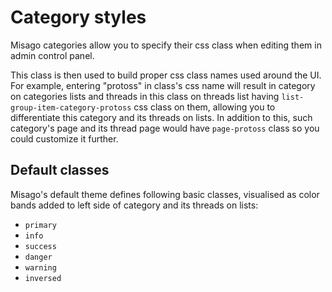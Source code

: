 Category styles
===============

Misago categories allow you to specify their css class when editing them in admin control panel.

This class is then used to build proper css class names used around the UI. For example, entering "protoss" in class's css name will result in category on categories lists and threads in this class on threads list having `list-group-item-category-protoss` css class on them, allowing you to differentiate this category and its threads on lists. In addition to this, such category's page and its thread page would have `page-protoss` class so you could customize it further.


## Default classes

Misago's default theme defines following basic classes, visualised as color bands added to left side of category and its threads on lists:

- `primary`
- `info`
- `success`
- `danger`
- `warning`
- `inversed`
